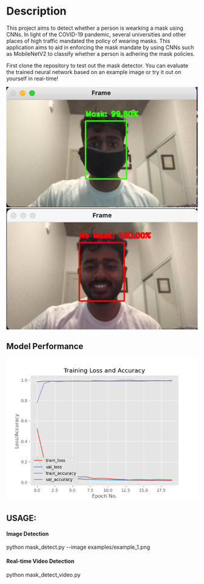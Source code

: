# Description
This project aims to detect whether a person is wearking a mask using CNNs. In light of the COVID-19 pandemic, several universities and other places of high traffic mandated the policy of wearing masks. This application aims to aid in enforcing the mask mandate by using CNNs such as MobileNetV2 to classify whether a person is adhering the mask policies. 

First clone the repository to test out the mask detector. You can evaluate the trained neural network based on an example image or try it out on yourself in real-time!


![alt text](https://github.com/brianfdo/mask-detector/blob/master/thumbnail.png?raw=true)
![alt text](https://github.com/brianfdo/mask-detector/blob/master/thumbnail2.png?raw=true)


## Model Performance
![alt text](https://github.com/brianfdo/mask-detector/blob/master/plot.png?raw=true)

## USAGE:
#### Image Detection
python mask_detect.py --image examples/example_1.png

#### Real-time Video Detection
python mask_detect_video.py